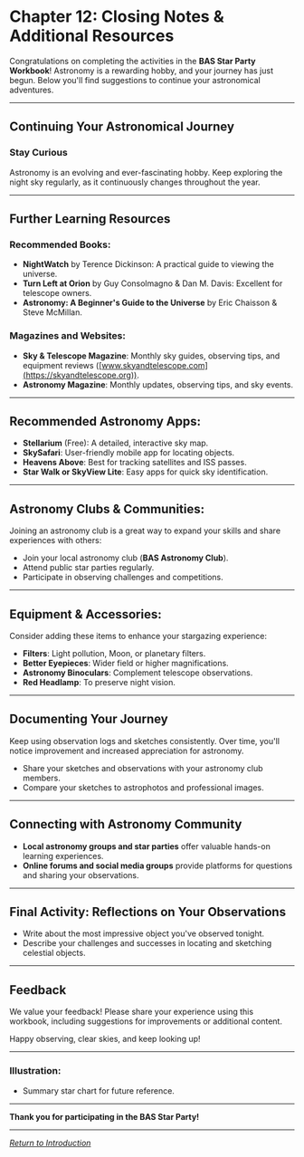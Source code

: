 # Chapter 12: Closing Notes & Additional Resources

Congratulations on completing the activities in the **BAS Star Party Workbook**! Astronomy is a rewarding hobby, and your journey has just begun. Below you'll find suggestions to continue your astronomical adventures.

---

## Continuing Your Astronomical Journey

### Stay Curious
Astronomy is an evolving and ever-fascinating hobby. Keep exploring the night sky regularly, as it continuously changes throughout the year.

---

## Further Learning Resources

### Recommended Books:
- **NightWatch** by Terence Dickinson: A practical guide to viewing the universe.
- **Turn Left at Orion** by Guy Consolmagno & Dan M. Davis: Excellent for telescope owners.
- **Astronomy: A Beginner's Guide to the Universe** by Eric Chaisson & Steve McMillan.

### Magazines and Websites:
- **Sky & Telescope Magazine**: Monthly sky guides, observing tips, and equipment reviews ([www.skyandtelescope.com](https://skyandtelescope.org)).
- **Astronomy Magazine**: Monthly updates, observing tips, and sky events.

---

## Recommended Astronomy Apps:
- **Stellarium** (Free): A detailed, interactive sky map.
- **SkySafari**: User-friendly mobile app for locating objects.
- **Heavens Above**: Best for tracking satellites and ISS passes.
- **Star Walk or SkyView Lite**: Easy apps for quick sky identification.

---

## Astronomy Clubs & Communities:
Joining an astronomy club is a great way to expand your skills and share experiences with others:

- Join your local astronomy club (**BAS Astronomy Club**).
- Attend public star parties regularly.
- Participate in observing challenges and competitions.

---

## Equipment & Accessories:
Consider adding these items to enhance your stargazing experience:

- **Filters**: Light pollution, Moon, or planetary filters.
- **Better Eyepieces**: Wider field or higher magnifications.
- **Astronomy Binoculars**: Complement telescope observations.
- **Red Headlamp**: To preserve night vision.

---

## Documenting Your Journey
Keep using observation logs and sketches consistently. Over time, you'll notice improvement and increased appreciation for astronomy.

- Share your sketches and observations with your astronomy club members.
- Compare your sketches to astrophotos and professional images.

---

## Connecting with Astronomy Community
- **Local astronomy groups and star parties** offer valuable hands-on learning experiences.
- **Online forums and social media groups** provide platforms for questions and sharing your observations.

---

## Final Activity: Reflections on Your Observations
- Write about the most impressive object you've observed tonight.
- Describe your challenges and successes in locating and sketching celestial objects.

---

## Feedback
We value your feedback! Please share your experience using this workbook, including suggestions for improvements or additional content.

Happy observing, clear skies, and keep looking up!

---

### Illustration:
- Summary star chart for future reference.

---

**Thank you for participating in the BAS Star Party!**

---

*[Return to Introduction](Chapter_1.md)*
